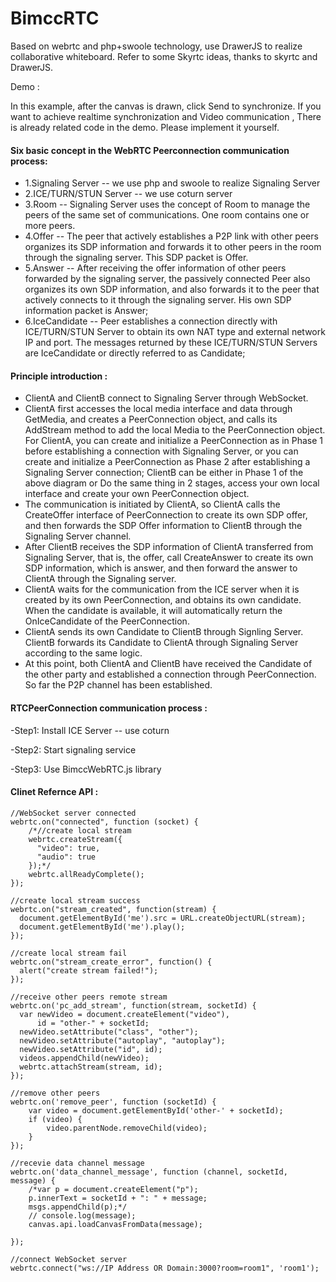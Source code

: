 # BimccRTC
Based on webrtc and php+swoole technology, use DrawerJS to realize collaborative whiteboard. Refer to some Skyrtc ideas, thanks to skyrtc and DrawerJS.

Demo :



In this example, after the canvas is drawn, click Send to synchronize. If you want to achieve realtime synchronization and Video communication , There is already related code in the demo. Please implement it yourself.
#### Six basic concept in the WebRTC Peerconnection communication process:
- 1.Signaling Server -- we use php and swoole to realize Signaling Server
- 2.ICE/TURN/STUN Server  -- we use coturn server
- 3.Room -- Signaling Server uses the concept of Room to manage the peers of the same set of communications. One room contains one or more peers.
- 4.Offer -- The peer that actively establishes a P2P link with other peers organizes its SDP information and forwards it to other peers in the room through the signaling server. This SDP packet is Offer.
- 5.Answer -- After receiving the offer information of other peers forwarded by the signaling server, the passively connected Peer also organizes its own SDP information, and also forwards it to the peer that actively connects to it through the signaling server. His own SDP information packet is Answer;
- 6.IceCandidate -- Peer establishes a connection directly with ICE/TURN/STUN Server to obtain its own NAT type and external network IP and port. The messages returned by these ICE/TURN/STUN Servers are IceCandidate or directly referred to as Candidate;

#### Principle introduction :

- ClientA and ClientB connect to Signaling Server through WebSocket.
- ClientA first accesses the local media interface and data through GetMedia, 
and creates a PeerConnection object, and calls its AddStream method to add the local Media to the PeerConnection object. 
For ClientA, you can create and initialize a PeerConnection as in Phase 1 before establishing a connection with Signaling Server, 
or you can create and initialize a PeerConnection as Phase 2 after establishing a Signaling Server connection;
 ClientB can be either in Phase 1 of the above diagram or Do the same thing in 2 stages, 
 access your own local interface and create your own PeerConnection object.
- The communication is initiated by ClientA, so ClientA calls the CreateOffer interface of PeerConnection to create its own SDP offer, and then forwards the SDP Offer information to ClientB through the Signaling Server channel.
- After ClientB receives the SDP information of ClientA transferred from Signaling Server, that is, the offer, call CreateAnswer to create its own SDP information, which is answer, and then forward the answer to ClientA through the Signaling server.
- ClientA waits for the communication from the ICE server when it is created by its own PeerConnection, and obtains its own candidate. When the candidate is available, it will automatically return the OnIceCandidate of the PeerConnection.
- ClientA sends its own Candidate to ClientB through Signling Server. ClientB forwards its Candidate to ClientA through Signaling Server according to the same logic.
- At this point, both ClientA and ClientB have received the Candidate of the other party and established a connection through PeerConnection. So far the P2P channel has been established.

#### RTCPeerConnection communication process :
-Step1: Install ICE Server -- use coturn 

-Step2: Start signaling service

-Step3: Use BimccWebRTC.js library

#### Clinet Refernce API :
```
//WebSocket server connected
webrtc.on("connected", function (socket) {
    /*//create local stream
    webrtc.createStream({
      "video": true,
      "audio": true
    });*/
    webrtc.allReadyComplete();
});

//create local stream success
webrtc.on("stream_created", function(stream) {
  document.getElementById('me').src = URL.createObjectURL(stream);
  document.getElementById('me').play();
});

//create local stream fail
webrtc.on("stream_create_error", function() {
  alert("create stream failed!");
});

//receive other peers remote stream
webrtc.on('pc_add_stream', function(stream, socketId) {
  var newVideo = document.createElement("video"),
      id = "other-" + socketId;
  newVideo.setAttribute("class", "other");
  newVideo.setAttribute("autoplay", "autoplay");
  newVideo.setAttribute("id", id);
  videos.appendChild(newVideo);
  webrtc.attachStream(stream, id);
});

//remove other peers
webrtc.on('remove_peer', function (socketId) {
    var video = document.getElementById('other-' + socketId);
    if (video) {
        video.parentNode.removeChild(video);
    }
});

//recevie data channel message
webrtc.on('data_channel_message', function (channel, socketId, message) {
    /*var p = document.createElement("p");
    p.innerText = socketId + ": " + message;
    msgs.appendChild(p);*/
    // console.log(message);
    canvas.api.loadCanvasFromData(message);

});

//connect WebSocket server
webrtc.connect("ws://IP Address OR Domain:3000?room=room1", 'room1');

```